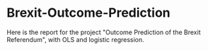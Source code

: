 # Brexit-Outcome-Prediction
Here is the report for the project "Outcome Prediction of the Brexit Referendum", with OLS and logistic regression.
